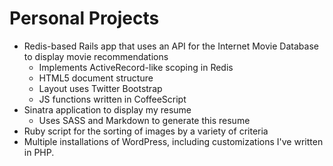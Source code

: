 # Personal Projects
- Redis-based Rails app that uses an API for the Internet Movie Database to display movie recommendations
  - Implements ActiveRecord-like scoping in Redis
  - HTML5 document structure
  - Layout uses Twitter Bootstrap
  - JS functions written in CoffeeScript
- Sinatra application to display my resume
  - Uses SASS and Markdown to generate this resume
- Ruby script for the sorting of images by a variety of criteria
- Multiple installations of WordPress, including customizations I've written in PHP.

